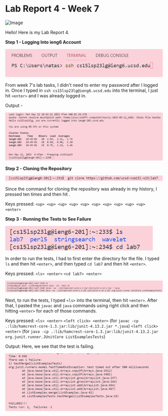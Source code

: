 # Lab Report 4 - Week 7

![Image]()

Hello! Here is my Lab Report 4.






**Step 1 - Logging Into ieng6 Account**

![Image](login.png)

From week 7's lab tasks, I didn't need to enter my password after I logged in. Once I typed in `ssh cs15lsp23lg@ieng6.ucsd.edu` into the terminal, I just hit `<enter>` and I was already logged in.

Output - 

![Image](loginoutput.png)






**Step 2 - Cloning the Repository**

![Image](cloning.png)

Since the command for cloning the repository was already in my history, I pressed <up> ten times and then hit <enter>.

Keys pressed: `<up> <up> <up> <up> <up> <up> <up> <up> <up> <up> <enter>`
  
  
  
  
  

**Step 3 - Running the Tests to See Failure**

![Image](cdls.png)

In order to run the tests, I had to first enter the directory for the file. I typed  `ls` and then hit `<enter>`, and then typed `cd lab7` and then hit `<enter>`.

Keys pressed:
`<ls> <enter>`
`<cd lab7> <enter>`

  
  
  
  
  
![Image](javacjava.png)

Next, to run the tests, I typed `<ls>` into the terminal, then hit `<enter>`. After that, I pasted the `javac` and `java` commands using right click and then hitting `<enter>` for each of those commands.

Keys pressed:
`<ls> <enter>`
`<left click> <enter>` (for `javac -cp .:lib/hamcrest-core-1.3.jar:lib/junit-4.13.2.jar *.java`)
`<left click> <enter>` (for `java -cp .:lib/hamcrest-core-1.3.jar:lib/junit-4.13.2.jar org.junit.runner.JUnitCore ListExamplesTests`)
  
  
  
  
  
Output: Here, we see that the test is failing.
  
![Image](failureakaoutput.png)



